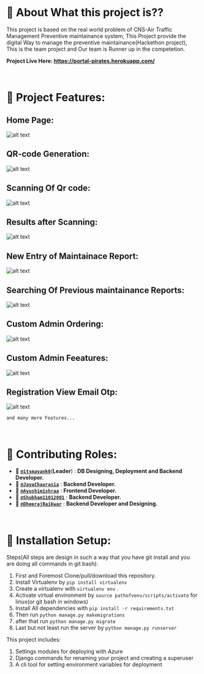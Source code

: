 # 🚀 About What this project is??

<p>This project is based on the real world problem of CNS-Air Traffic Management Preventive maintainance system, This Project provide the digital Way to manage the preventive maintainance(Hackethon project), This is the team project and Our team is Runner up in the competetion.
<p>
  
**Project Live Here: https://portal-pirates.herokuapp.com/**  

</br>

# 🎨 Project Features:

## Home Page:

![alt text](https://github.com/Portal-Pirates/CNS-ATM-Maintainer/blob/master/home.png?raw=true)
</br>

## QR-code Generation:


![alt text](https://github.com/Portal-Pirates/CNS-ATM-Maintainer/blob/master/Qrcode.png?raw=true)
</br>

## Scanning Of Qr code:

![alt text](https://github.com/Portal-Pirates/CNS-ATM-Maintainer/blob/master/QrScanning.png?raw=true)
</br>

## Results after Scanning:

![alt text](https://github.com/Portal-Pirates/CNS-ATM-Maintainer/blob/master/ResultAfterQrScan.png?raw=true)
</br>

## New Entry of Maintainace Report:

![alt text](https://github.com/Portal-Pirates/CNS-ATM-Maintainer/blob/master/NewEntry.png?raw=true)
</br>

## Searching Of Previous maintainance Reports:

![alt text](https://github.com/Portal-Pirates/CNS-ATM-Maintainer/blob/master/Searching.png?raw=true)
</br>

## Custom Admin Ordering:

![alt text](https://github.com/Portal-Pirates/CNS-ATM-Maintainer/blob/master/admin2.png?raw=true)
</br>

## Custom Admin Feeatures:

![alt text](https://github.com/Portal-Pirates/CNS-ATM-Maintainer/blob/master/Admin.png?raw=true)
</br>

## Registration View Email Otp:

![alt text](https://github.com/Portal-Pirates/CNS-ATM-Maintainer/blob/master/SignUp.png?raw=true)
</br>

`and many more Features...`

</br>

# 💬 Contributing Roles:

* 🌱 [**`@itsmayank0`**](https://github.com/itsmayank0)(**Leader**) : **DB Designing, Deployment and Backend Developer.**
* 🌱 [**`@JayaChaurasia`**](https://github.com/JayaChaurasia) : **Backend Developer.**
* 🌱 [**`@Ayushimishraa`**](https://github.com/Ayushimishraa) : **Frontend Developer.**
* 🌱 [**`@Shubham11012001`**](https://github.com/Shubham11012001) : **Backend Developer.**
* 🌱 [**`@DheerajRaikwar`**](https://github.com/DheerajRaikwar) : **Backend Developer and Designing.**

</br>

# 🔧 Installation Setup:

Steps(All steps are design in such a way that you have git install and you are doing all commands in git bash):

1. First and Foremost Clone/pull/download this repository.
2. Install Virtualenv by `pip install virtualenv`
3. Create a virtualenv with `virtualenv env` . 
4. Activate virtual environment by `source pathofvenv/scripts/activate` for linux(or git bash in windows)
5. Install All dependencies with `pip install -r requirements.txt`
6. Then run `python manage.py makemigrations`
7. after that run `python manage.py migrate`
8. Last but not least run the server by `python manage.py runserver`

This project includes:

1. Settings modules for deploying with Azure
2. Django commands for renaming your project and creating a superuser
3. A cli tool for setting environment variables for deployment
